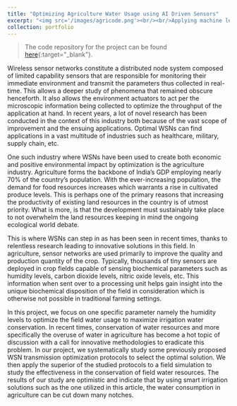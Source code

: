 ```yaml
---
title: "Optimizing Agriculture Water Usage using AI Driven Sensors"
excerpt: "<img src='/images/agricode.png'><br/><br/>Applying machine learning based WBAN transmission protocols to reduce agriculture water consumption by approximately 38% (in simulation)."
collection: portfolio
---
```

> The code repository for the project can be found [here](https://github.com/harshitaachadha/agricode){:target="_blank"}.

Wireless sensor networks constitute a distributed node system composed of limited capability sensors that are responsible for monitoring their immediate environment and transmit the parameters thus collected in real-time. This allows a deeper study of phenomena that remained obscure henceforth. It also allows the environment actuators to act per the microscopic information being collected to optimize the throughput of the application at hand. In recent years, a lot of novel research has been conducted in the context of this industry both because of the vast scope of improvement and the ensuing applications. Optimal WSNs can find applications in a vast multitude of industries such as healthcare, military, supply chain, etc.

One such industry where WSNs have been used to create both economic and positive environmental impact by optimization is the agriculture industry. Agriculture forms the backbone of India’s GDP employing nearly 70% of the country’s population. With the ever-increasing population, the demand for food resources increases which warrants a rise in cultivated produce levels. This is perhaps one of the primary reasons that increasing the productivity of existing land resources in the country is of utmost priority. What is more, is that the development must sustainably take place to not overwhelm the land resources keeping in mind the ongoing ecological world debate.

This is where WSNs can step in as has been seen in recent times, thanks to relentless research leading to innovative solutions in this field.  In agriculture, sensor networks are used primarily to improve the quality and production quantity of the crop. Typically, thousands of tiny sensors are deployed in crop fields capable of sensing biochemical parameters such as humidity levels, carbon dioxide levels, nitric oxide levels, etc. This information when sent over to a processing unit helps gain insight into the unique biochemical disposition of the field in consideration which is otherwise not possible in traditional farming settings.  

In this project, we focus on one specific parameter namely the humidity levels to optimize the field water usage to maximize irrigation water conservation. In recent times, conservation of water resources and more specifically the overuse of water in agriculture has become a hot topic of discussion with a call for innovative methodologies to eradicate this problem. In our project, we systematically study some previously proposed WSN transmission optimization protocols to select the optimal solution. We then apply the superior of the studied protocols to a field simulation to study the effectiveness in the conservation of field water resources. The results of our study are optimistic and indicate that by using smart irrigation solutions such as the one utilized in this article, the water consumption in agriculture can be cut down many notches.
